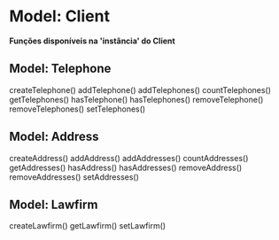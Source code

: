 # Model: Client

**Funções disponíveis na 'instância' do Client**

## Model: Telephone

createTelephone()
addTelephone()
addTelephones()
countTelephones()
getTelephones()
hasTelephone()
hasTelephones()
removeTelephone()
removeTelephones()
setTelephones()

## Model: Address

createAddress()
addAddress()
addAddresses()
countAddresses()
getAddresses()
hasAddress()
hasAddresses()
removeAddress()
removeAddresses()
setAddresses()

## Model: Lawfirm

createLawfirm()
getLawfirm()
setLawfirm()
